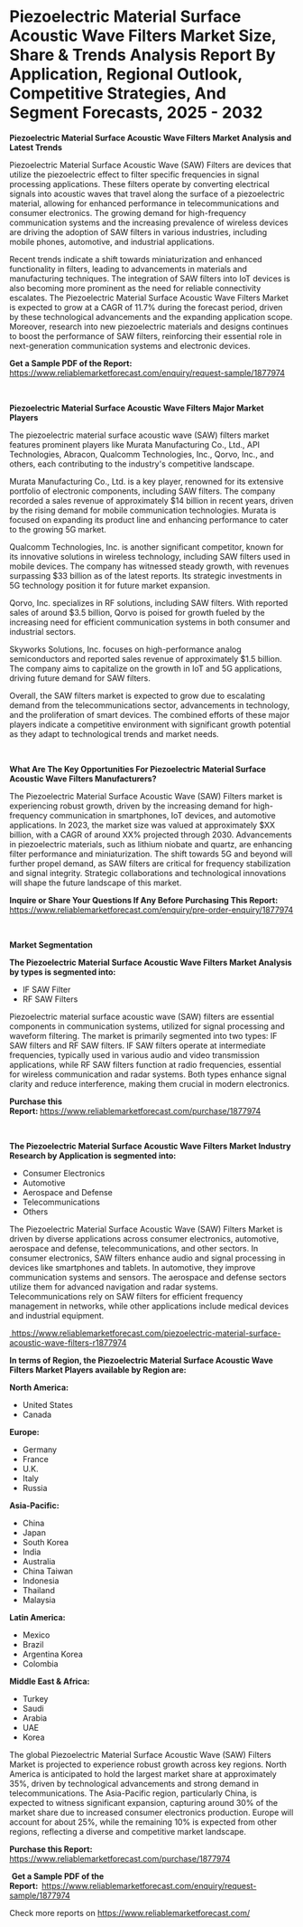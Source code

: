 <p><h1>Piezoelectric Material Surface Acoustic Wave Filters Market Size, Share & Trends Analysis Report By Application, Regional Outlook, Competitive Strategies, And Segment Forecasts, 2025 - 2032</h1></p><p><strong>Piezoelectric Material Surface Acoustic Wave Filters Market Analysis and Latest Trends</strong></p>
<p><p>Piezoelectric Material Surface Acoustic Wave (SAW) Filters are devices that utilize the piezoelectric effect to filter specific frequencies in signal processing applications. These filters operate by converting electrical signals into acoustic waves that travel along the surface of a piezoelectric material, allowing for enhanced performance in telecommunications and consumer electronics. The growing demand for high-frequency communication systems and the increasing prevalence of wireless devices are driving the adoption of SAW filters in various industries, including mobile phones, automotive, and industrial applications.</p><p>Recent trends indicate a shift towards miniaturization and enhanced functionality in filters, leading to advancements in materials and manufacturing techniques. The integration of SAW filters into IoT devices is also becoming more prominent as the need for reliable connectivity escalates. The Piezoelectric Material Surface Acoustic Wave Filters Market is expected to grow at a CAGR of 11.7% during the forecast period, driven by these technological advancements and the expanding application scope. Moreover, research into new piezoelectric materials and designs continues to boost the performance of SAW filters, reinforcing their essential role in next-generation communication systems and electronic devices.</p></p>
<p><strong>Get a Sample PDF of the Report:&nbsp;</strong> <a href="https://www.reliablemarketforecast.com/enquiry/request-sample/1877974?utm_campaign=2736&utm_medium=2&utm_source=Github&utm_content=ia&utm_term=28022025&utm_id=piezoelectric-material-surface-acoustic-wave-filters">https://www.reliablemarketforecast.com/enquiry/request-sample/1877974</a></p>
<p>&nbsp;</p>
<p><strong>Piezoelectric Material Surface Acoustic Wave Filters Major Market Players</strong></p>
<p><p>The piezoelectric material surface acoustic wave (SAW) filters market features prominent players like Murata Manufacturing Co., Ltd., API Technologies, Abracon, Qualcomm Technologies, Inc., Qorvo, Inc., and others, each contributing to the industry's competitive landscape.</p><p>Murata Manufacturing Co., Ltd. is a key player, renowned for its extensive portfolio of electronic components, including SAW filters. The company recorded a sales revenue of approximately $14 billion in recent years, driven by the rising demand for mobile communication technologies. Murata is focused on expanding its product line and enhancing performance to cater to the growing 5G market.</p><p>Qualcomm Technologies, Inc. is another significant competitor, known for its innovative solutions in wireless technology, including SAW filters used in mobile devices. The company has witnessed steady growth, with revenues surpassing $33 billion as of the latest reports. Its strategic investments in 5G technology position it for future market expansion.</p><p>Qorvo, Inc. specializes in RF solutions, including SAW filters. With reported sales of around $3.5 billion, Qorvo is poised for growth fueled by the increasing need for efficient communication systems in both consumer and industrial sectors.</p><p>Skyworks Solutions, Inc. focuses on high-performance analog semiconductors and reported sales revenue of approximately $1.5 billion. The company aims to capitalize on the growth in IoT and 5G applications, driving future demand for SAW filters.</p><p>Overall, the SAW filters market is expected to grow due to escalating demand from the telecommunications sector, advancements in technology, and the proliferation of smart devices. The combined efforts of these major players indicate a competitive environment with significant growth potential as they adapt to technological trends and market needs.</p></p>
<p>&nbsp;</p>
<p><strong>What Are The Key Opportunities For Piezoelectric Material Surface Acoustic Wave Filters Manufacturers?</strong></p>
<p><p>The Piezoelectric Material Surface Acoustic Wave (SAW) Filters market is experiencing robust growth, driven by the increasing demand for high-frequency communication in smartphones, IoT devices, and automotive applications. In 2023, the market size was valued at approximately $XX billion, with a CAGR of around XX% projected through 2030. Advancements in piezoelectric materials, such as lithium niobate and quartz, are enhancing filter performance and miniaturization. The shift towards 5G and beyond will further propel demand, as SAW filters are critical for frequency stabilization and signal integrity. Strategic collaborations and technological innovations will shape the future landscape of this market.</p></p>
<p><strong>Inquire or Share Your Questions If Any Before Purchasing This Report:</strong> <a href="https://www.reliablemarketforecast.com/enquiry/pre-order-enquiry/1877974?utm_campaign=2736&utm_medium=2&utm_source=Github&utm_content=ia&utm_term=28022025&utm_id=piezoelectric-material-surface-acoustic-wave-filters">https://www.reliablemarketforecast.com/enquiry/pre-order-enquiry/1877974</a></p>
<p>&nbsp;</p>
<p><strong>Market Segmentation</strong></p>
<p><strong>The Piezoelectric Material Surface Acoustic Wave Filters Market Analysis by types is segmented into:</strong></p>
<p><ul><li>IF SAW Filter</li><li>RF SAW Filters</li></ul></p>
<p><p>Piezoelectric material surface acoustic wave (SAW) filters are essential components in communication systems, utilized for signal processing and waveform filtering. The market is primarily segmented into two types: IF SAW filters and RF SAW filters. IF SAW filters operate at intermediate frequencies, typically used in various audio and video transmission applications, while RF SAW filters function at radio frequencies, essential for wireless communication and radar systems. Both types enhance signal clarity and reduce interference, making them crucial in modern electronics.</p></p>
<p><strong>Purchase this Report:&nbsp;</strong><a href="https://www.reliablemarketforecast.com/purchase/1877974?utm_campaign=2736&utm_medium=2&utm_source=Github&utm_content=ia&utm_term=28022025&utm_id=piezoelectric-material-surface-acoustic-wave-filters">https://www.reliablemarketforecast.com/purchase/1877974</a></p>
<p>&nbsp;</p>
<p><strong>The Piezoelectric Material Surface Acoustic Wave Filters Market Industry Research by Application is segmented into:</strong></p>
<p><ul><li>Consumer Electronics</li><li>Automotive</li><li>Aerospace and Defense</li><li>Telecommunications</li><li>Others</li></ul></p>
<p><p>The Piezoelectric Material Surface Acoustic Wave (SAW) Filters Market is driven by diverse applications across consumer electronics, automotive, aerospace and defense, telecommunications, and other sectors. In consumer electronics, SAW filters enhance audio and signal processing in devices like smartphones and tablets. In automotive, they improve communication systems and sensors. The aerospace and defense sectors utilize them for advanced navigation and radar systems. Telecommunications rely on SAW filters for efficient frequency management in networks, while other applications include medical devices and industrial equipment.</p></p>
<p><a href="https://www.reliablemarketforecast.com/piezoelectric-material-surface-acoustic-wave-filters-r1877974?utm_campaign=2736&utm_medium=2&utm_source=Github&utm_content=ia&utm_term=28022025&utm_id=piezoelectric-material-surface-acoustic-wave-filters">&nbsp;https://www.reliablemarketforecast.com/piezoelectric-material-surface-acoustic-wave-filters-r1877974</a></p>
<p><strong>In terms of Region, the Piezoelectric Material Surface Acoustic Wave Filters Market Players available by Region are:</strong></p>
<p>
    <p> <strong> North America: </strong>
        <ul>
            <li>United States</li>
            <li>Canada</li>
        </ul>
        </p> 
    <p> <strong> Europe: </strong>
        <ul>
            <li>Germany</li>
            <li>France</li>
            <li>U.K.</li>
            <li>Italy</li>
            <li>Russia</li>
        </ul>
        </p> 
    <p> <strong> Asia-Pacific: </strong>
        <ul>
            <li>China</li>
            <li>Japan</li>
            <li>South Korea</li>
            <li>India</li>
            <li>Australia</li>
            <li>China Taiwan</li>
            <li>Indonesia</li>
            <li>Thailand</li>
            <li>Malaysia</li>
        </ul>
        </p> 
    <p> <strong> Latin America: </strong>
        <ul>
            <li>Mexico</li>
            <li>Brazil</li>
            <li>Argentina Korea</li>
            <li>Colombia</li>
        </ul>
        </p> 
    <p> <strong> Middle East & Africa: </strong>
        <ul>
            <li>Turkey</li>
            <li>Saudi</li>
            <li>Arabia</li>
            <li>UAE</li>
            <li>Korea</li>
        </ul>
    </p>
    </p>
<p><p>The global Piezoelectric Material Surface Acoustic Wave (SAW) Filters Market is projected to experience robust growth across key regions. North America is anticipated to hold the largest market share at approximately 35%, driven by technological advancements and strong demand in telecommunications. The Asia-Pacific region, particularly China, is expected to witness significant expansion, capturing around 30% of the market share due to increased consumer electronics production. Europe will account for about 25%, while the remaining 10% is expected from other regions, reflecting a diverse and competitive market landscape.</p></p>
<p><strong>Purchase this Report: </strong><a href="https://www.reliablemarketforecast.com/purchase/1877974?utm_campaign=2736&utm_medium=2&utm_source=Github&utm_content=ia&utm_term=28022025&utm_id=piezoelectric-material-surface-acoustic-wave-filters">https://www.reliablemarketforecast.com/purchase/1877974</a></p>
<p>&nbsp;<strong>Get a Sample PDF of the Report:&nbsp;&nbsp;</strong><a href="https://www.reliablemarketforecast.com/enquiry/request-sample/1877974?utm_campaign=2736&utm_medium=2&utm_source=Github&utm_content=ia&utm_term=28022025&utm_id=piezoelectric-material-surface-acoustic-wave-filters">https://www.reliablemarketforecast.com/enquiry/request-sample/1877974</a></p>
<p><strong></strong></p>
<p>Check more reports on <a href="https://www.reliablemarketforecast.com/?utm_campaign=2736&utm_medium=2&utm_source=Github&utm_content=ia&utm_term=28022025&utm_id=piezoelectric-material-surface-acoustic-wave-filters">https://www.reliablemarketforecast.com/</a></p>